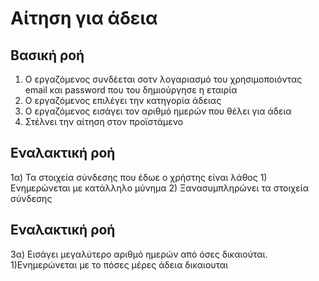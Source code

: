 # Αίτηση για άδεια

## Βασική ροή
1) Ο εργαζόμενος συνδέεται σοτν λογαριασμό του χρησιμοποιόντας email και password που του δημιούργησε η εταιρία
2) Ο εργαζόμενος επιλέγει την κατηγορία άδειας
3) Ο εργαζόμενος εισάγει τον αριθμό ημερών που θέλει για άδεια
4) Στέλνει την αίτηση στον προϊστάμενο

## Εναλακτική ροή
1α) Τα στοιχεία σύνδεσης που έδωε ο χρήστης είναι λάθος
    1) Ενημερώνεται με κατάλληλο μύνημα
    2) Ξανασυμπληρώνει τα στοιχεία σύνδεσης

## Εναλακτική ροή
3α) Εισάγει μεγαλύτερο αριθμό ημερών από όσες δικαιούται.
    1)Ενημερώνεται με το πόσες μέρες άδεια δικαιουται